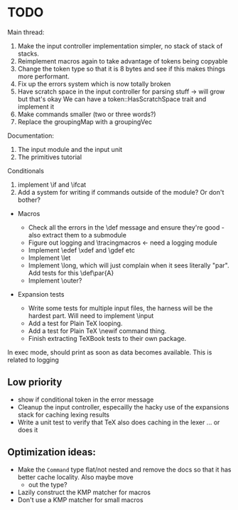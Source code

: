 # TODO
 
Main thread:

1. Make the input controller implementation simpler, no stack of stack of stacks.
1. Reimplement macros again to take advantage of tokens being copyable
1. Change the token type so that it is 8 bytes and see if this makes things more performant.
1. Fix up the errors system which is now totally broken
1. Have scratch space in the input controller for parsing stuff -> will grow but that's okay
    We can have a token::HasScratchSpace trait and implement it
1. Make commands smaller (two or three words?)
1. Replace the groupingMap with a groupingVec

Documentation:

1. The input module and the input unit
1. The primitives tutorial


Conditionals

1. implement \if and \ifcat
1. Add a system for writing if commands outside of the module? Or don't bother?


- Macros
  - Check all the errors in the \def message and ensure they're good - also extract them to a submodule
  - Figure out logging and \tracingmacros <- need a logging module
  - Implement \edef \xdef and \gdef etc
  - Implement \let
  - Implement \long, which will just complain when it sees literally "par". Add tests for this \def\par{A}
  - Implement \outer?


- Expansion tests
  - Write some tests for multiple input files, the harness will be the hardest part. Will need to implement \input
  - Add a test for Plain TeX looping.
  - Add a test for Plain TeX \newif command thing.
  - Finish extracting TeXBook tests to their own package. 


In exec mode, should print as soon as data becomes available.
This is related to logging

## Low priority
- show if conditional token in the error message
- Cleanup the input controller, especailly the hacky use of the expansions stack for caching lexing results
- Write a unit test to verify that TeX also does caching in the lexer ... or does it


## Optimization ideas:
- Make the `Command` type flat/not nested and remove the docs so that it has better cache locality. Also maybe move
  - out the type?
- Lazily construct the KMP matcher for macros
- Don't use a KMP matcher for small macros
